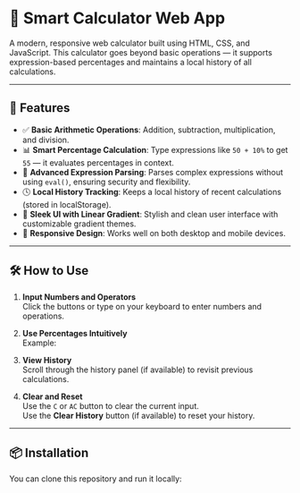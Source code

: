 # 🧮 Smart Calculator Web App

A modern, responsive web calculator built using HTML, CSS, and JavaScript. This calculator goes beyond basic operations — it supports expression-based percentages and maintains a local history of all calculations.

---

## 🚀 Features

- ✅ **Basic Arithmetic Operations**: Addition, subtraction, multiplication, and division.
- 📊 **Smart Percentage Calculation**: Type expressions like `50 + 10%` to get `55` — it evaluates percentages in context.
- 🧠 **Advanced Expression Parsing**: Parses complex expressions without using `eval()`, ensuring security and flexibility.
- 🕓 **Local History Tracking**: Keeps a local history of recent calculations (stored in localStorage).
- 🎨 **Sleek UI with Linear Gradient**: Stylish and clean user interface with customizable gradient themes.
- 📱 **Responsive Design**: Works well on both desktop and mobile devices.

---

## 🛠️ How to Use

1. **Input Numbers and Operators**  
   Click the buttons or type on your keyboard to enter numbers and operations.

2. **Use Percentages Intuitively**  
   Example:  

3. **View History**  
Scroll through the history panel (if available) to revisit previous calculations.

4. **Clear and Reset**  
Use the `C` or `AC` button to clear the current input.  
Use the **Clear History** button (if available) to reset your history.

---

## 📦 Installation

You can clone this repository and run it locally:
